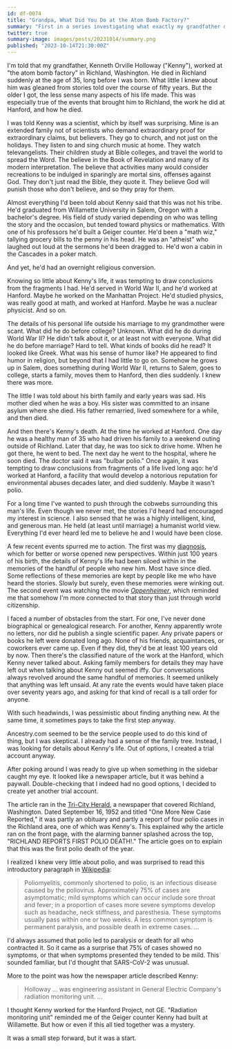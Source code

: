 ```yaml
---
id: df-0074
title: "Grandpa, What Did You Do at the Atom Bomb Factory?"
summary: "First in a series investigating what exactly my grandfather did at the Hanford Engineer works."
twitter: true
summary-image: images/posts/20231014/summary.png
published: "2023-10-14T21:30:00Z"
---
```


I'm told that my grandfather, Kenneth Orville Holloway ("Kenny"), worked at "the atom bomb factory" in Richland, Washington. He died in Richland suddenly at the age of 35, long before I was born. What little I knew about him was gleaned from stories told over the course of fifty years. But the older I got, the less sense many aspects of his life made. This was especially true of the events that brought him to Richland, the work he did at Hanford, and how he died.

I was told Kenny was a scientist, which by itself was surprising. Mine is an extended family not of scientists who demand extraordinary proof for extraordinary claims, but believers. They go to church, and not just on the holidays. They listen to and sing church music at home. They watch televangelists. Their children study at Bible colleges, and travel the world to spread the Word. The believe in the Book of Revelation and many of its modern interpretation. The believe that activities many would consider recreations to be indulged in sparingly are mortal sins, offenses against God. They don't just read the Bible, they quote it. They believe God will punish those who don't believe, and so they pray for them.

Almost everything I'd been told about Kenny said that this was not his tribe. He'd graduated from Willamette University in Salem, Oregon with a bachelor's degree. His field of study varied depending on who was telling the story and the occasion, but tended toward physics or mathematics. With one of his professors he'd built a Geiger counter. He'd been a "math wiz," tallying grocery bills to the penny in his head. He was an "atheist" who laughed out loud at the sermons he'd been dragged to. He'd won a cabin in the Cascades in a poker match.

And yet, he'd had an overnight religious conversion.

Knowing so little about Kenny's life, it was tempting to draw conclusions from the fragments I had. He'd served in World War II, and he'd worked at Hanford. Maybe he worked on the Manhattan Project. He'd studied physics, was really good at math, and worked at Hanford. Maybe he was a nuclear physicist. And so on.

The details of his personal life outside his marriage to my grandmother were scant. What did he do before college? Unknown. What did he do during World War II? He didn't talk about it, or at least not with everyone. What did he do before marriage? Hard to tell. What kinds of books did he read? It looked like Greek. What was his sense of humor like? He appeared to find humor in religion, but beyond that I had little to go on. Somehow he grows up in Salem, does something during World War II, returns to Salem, goes to college, starts a family, moves them to Hanford, then dies suddenly. I knew there was more.

The little I was told about his birth family and early years was sad. His mother died when he was a boy. His sister was committed to an insane asylum where she died. His father remarried, lived somewhere for a while, and then died.

And then there's Kenny's death. At the time he worked at Hanford. One day he was a healthy man of 35 who had driven his family to a weekend outing outside of Richland. Later that day, he was too sick to drive home. When he got there, he went to bed. The next day he went to the hospital, where he soon died. The doctor said it was "bulbar polio." Once again, it was tempting to draw conclusions from fragments of a life lived long aqo: he'd worked at Hanford, a facility that would develop a notorious reputation for environmental abuses decades later, and died suddenly. Maybe it wasn't polio.

For a long time I've wanted to push through the cobwebs surrounding this man's life. Even though we never met, the stories I'd heard had encouraged my interest in science. I also sensed that he was a highly intelligent, kind, and generous man. He held (at least until marriage) a humanist world view. Everything I'd ever heard led me to believe he and I would have been close.

A few recent events spurred me to action. The first was my [diagnosis](/articles/2023/06/06/the-g-word/), which for better or worse opened new perspectives. Within just 100 years of his birth, the details of Kenny's life had been siloed within in the memories of the handful of people who new him. Most have since died. Some reflections of these memories are kept by people like me who have heard the stories. Slowly but surely, even these memories were winking out. The second event was watching the movie *[Oppenheimer](https://en.wikipedia.org/wiki/Oppenheimer_(film))*, which reminded me that somehow I'm more connected to that story than just through world citizenship.

I faced a number of obstacles from the start. For one, I've never done biographical or genealogical research. For another, Kenny apparently wrote no letters, nor did he publish a single scientific paper. Any private papers or books he left were donated long ago. None of his friends, acquaintances, or coworkers ever came up. Even if they did, they'd be at least 100 years old by now. Then there's the classified nature of the work at the Hanford, which Kenny never talked about. Asking family members for details they may have left out when talking about Kenny out seemed iffy. Our conversations always revolved around the same handful of memories. It seemed unlikely that anything was left unsaid. At any rate the events would have taken place over seventy years ago, and asking for that kind of recall is a tall order for anyone.

With such headwinds, I was pessimistic about finding anything new. At the same time, it sometimes pays to take the first step anyway.

Ancestry.com seemed to be the service people used to do this kind of thing, but I was skeptical. I already had a sense of the family tree. Instead, I was looking for details about Kenny's life. Out of options, I created a trial account anyway.

After poking around I was ready to give up when something in the sidebar caught my eye. It looked like a newspaper article, but it was behind a paywall. Double-checking that I indeed had no good options, I decided to create yet another trial account.

The article ran in the [Tri-City Herald](https://en.wikipedia.org/wiki/Tri-City_Herald), a newspaper that covered Richland, Washington. Dated September 16, 1952 and titled "One More New Case Reported," it was partly an obituary and partly a report of four polio cases in the Richland area, one of which was Kenny's. This explained why the article ran on the front page, with the alarming banner splashed across the top, "RICHLAND REPORTS FIRST POLIO DEATH!." The article goes on to explain that this was the first polio death of the year.

I realized I knew very little about polio, and was surprised to read this introductory paragraph in [Wikipedia](https://en.wikipedia.org/wiki/Polio):

> Poliomyelitis, commonly shortened to polio, is an infectious disease caused by the poliovirus. Approximately 75% of cases are asymptomatic; mild symptoms which can occur include sore throat and fever; in a proportion of cases more severe symptoms develop such as headache, neck stiffness, and paresthesia. These symptoms usually pass within one or two weeks. A less common symptom is permanent paralysis, and possible death in extreme cases. ...

I'd always assumed that polio led to paralysis or death for all who contracted it. So it came as a surprise that 75% of cases showed no symptoms, or that when symptoms presented they tended to be mild. This sounded familiar, but I'd thought that SARS-CoV-2 was unusual.

More to the point was how the newspaper article described Kenny:

> Holloway ... was engineering assistant in General Electric Company's radiation monitoring unit. ...

I thought Kenny worked for the Hanford Project, not GE. "Radiation monitoring unit" reminded me of the Geiger counter Kenny had built at Willamette. But how or even if this all tied together was a mystery.

It was a small step forward, but it was a start.